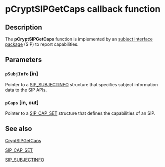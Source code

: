 # pCryptSIPGetCaps callback function

## Description

The **pCryptSIPGetCaps** function is implemented by an [subject interface package](https://learn.microsoft.com/windows/desktop/SecGloss/s-gly) (SIP) to report capabilities.

## Parameters

### `pSubjInfo` [in]

Pointer to a [SIP_SUBJECTINFO](https://learn.microsoft.com/windows/desktop/api/mssip/ns-mssip-sip_subjectinfo) structure that specifies subject information data to the SIP APIs.

### `pCaps` [in, out]

Pointer to a [SIP_CAP_SET](https://learn.microsoft.com/windows/desktop/api/mssip/ns-mssip-sip_cap_set_v2) structure that defines the capabilities of an SIP.

## See also

[CryptSIPGetCaps](https://learn.microsoft.com/windows/desktop/api/mssip/nf-mssip-cryptsipgetcaps)

[SIP_CAP_SET](https://learn.microsoft.com/windows/desktop/api/mssip/ns-mssip-sip_cap_set_v2)

[SIP_SUBJECTINFO](https://learn.microsoft.com/windows/desktop/api/mssip/ns-mssip-sip_subjectinfo)